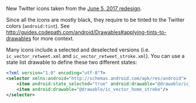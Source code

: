 
New Twitter icons taken from the [June 5, 2017 redesign](https://techcrunch.com/2017/06/15/twitter-tweaks-its-design-again-in-an-attempt-to-woo-newcomers/).

Since all the icons are mostly black, they require to be tinted to the Twitter colors (`android:tint`).  See http://guides.codepath.com/android/Drawables#applying-tints-to-drawables for more context.

Many icons include a selected and deselected versions (i.e. `ic_vector_retweet.xml` and `ic_vector_retweet_stroke.xml`).  You can use a state list drawable to define these two different states:

```xml
<?xml version="1.0" encoding="utf-8"?>
<selector xmlns:android="http://schemas.android.com/apk/res/android">
    <item android:state_selected="true" android:drawable="@drawable/ic_vector_home"/>
    <item android:drawable="@drawable/ic_vector_home_stroke"/>
</selector>

